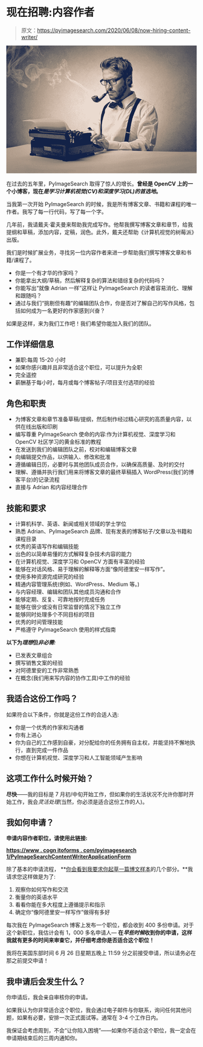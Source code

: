 # 现在招聘:内容作者

> 原文：<https://pyimagesearch.com/2020/06/08/now-hiring-content-writer/>

![](img/15a28c854255085d3b8f2b8497872ce6.png)

在过去的五年里，PyImageSearch 取得了惊人的增长。**曾经是 OpenCV 上的一个小博客，现在*是学习计算机视觉(CV)和深度学习(DL)的首选地*。**

当我第一次开始 PyImageSearch 的时候，我是所有博客文章、书籍和课程的唯一作者。我写了每一行代码，写了每一个字。

几年前，我请戴夫·霍夫曼来帮助我完成写作。他帮我撰写博客文章和章节，给我提纲和草稿，添加内容，定稿，润色。此外，戴夫还帮助《计算机视觉的树莓派》出版。

我们是时候扩展业务，寻找另一位内容作者来进一步帮助我们撰写博客文章和书籍/课程了。

*   你是一个有才华的作家吗？
*   你能拿出大纲/草稿，然后解释复杂的算法和错综复杂的代码吗？
*   你能写出“就像 Adrian 一样”这样让 PyImageSearch 的读者容易消化、理解和跟随吗？
*   通过与我们“挑剔但有趣”的编辑团队合作，你是否对了解自己的写作风格，包括如何成为一名更好的作家感到兴奋？

如果是这样，来为我们工作吧！我们希望你能加入我们的团队。

## 工作详细信息

*   兼职:每周 15-20 小时
*   如果你感兴趣并且非常适合这个职位，可以提升为全职
*   完全遥控
*   薪酬基于每小时，每月或每个博客帖子/项目支付选项的经验

## 角色和职责

*   为博客文章和章节准备草稿/提纲，然后制作经过精心研究的高质量内容，以供在线出版和印刷
*   编写尊重 PyImageSearch 使命的内容:作为计算机视觉、深度学习和 OpenCV 社区学习的黄金标准的教程
*   在发送到我们的编辑团队之前，校对和编辑博客文章
*   向编辑提交作品，以供输入、修改和批准
*   遵循编辑日历，必要时与其他团队成员合作，以确保高质量、及时的交付
*   理解、遵循并执行我们用来将博客文章的最终草稿插入 WordPress(我们的博客平台)的记录流程
*   直接与 Adrian 和内容经理合作

## 技能和要求

*   计算机科学、英语、新闻或相关领域的学士学位
*   熟悉 Adrian、PyImageSearch 品牌、现有发表的博客帖子/文章以及书籍和课程目录
*   优秀的英语写作和编辑技能
*   出色的以简单易懂的方式解释复杂技术内容的能力
*   在计算机视觉、深度学习和 OpenCV 方面有丰富的经验
*   能够在对话风格、易于理解的解释等方面“像阿德里安一样写作”。
*   使用多种资源完成研究的经验
*   精通内容管理系统(例如、WordPress、Medium 等。)
*   与内容经理、编辑和团队其他成员沟通和合作
*   能够定期、反复、可靠地按时完成任务
*   能够在很少或没有日常监督的情况下独立工作
*   能够同时处理多个不同目标的项目
*   优秀的时间管理技能
*   严格遵守 PyImageSearch 使用的样式指南

**以下为*理想*但*非必需:***

*   已发表文章组合
*   撰写销售文案的经验
*   对阿德里安的工作非常熟悉
*   在概念(我们用来写内容的协作工具)中工作的经验

## 我适合这份工作吗？

如果符合以下条件，你就是这份工作的合适人选:

*   你是一个优秀的作家和沟通者
*   你有上进心
*   你为自己的工作感到自豪，对分配给你的任务拥有自主权，并能坚持不懈地执行，直到完成一件作品
*   你想在计算机视觉、深度学习和人工智能领域产生影响

## 这项工作什么时候开始？

**尽快**——我的目标是 7 月初/中旬开始工作，但如果你的生活状况不允许你那时开始工作，我会*灵活处理*(当然，你必须是适合这份工作的人)。

## 我如何申请？

**申请内容作者职位，请使用此链接:**

**[https://www . cogn itoforms . com/pyimagesearch 1/PyImageSearchContentWriterApplicationForm](https://www.cognitoforms.com/PyImageSearch1/PyImageSearchContentWriterApplicationForm)**

除了基本的申请流程， **[你会看到我要求你起草一篇博文样本](https://docs.google.com/document/d/1BhSa1mIijka_LRkmTvTk_SqQo5s5R6Rb_F9G-rMVnTU/edit?usp=sharing)的几个部分。**我请求您这样做是为了:

1.  观察你如何写作和交流
2.  衡量你的英语水平
3.  看看你能在多大程度上遵循提示和指示
4.  确定你“像阿德里安一样写作”做得有多好

每次我在 PyImageSearch 博客上发布一个职位，都会收到 400 多份申请。对于这个新职位，我估计会有 1，000 多名申请人— **在*早些时候*收到你的申请，这样我就有更多的时间来审查它，并仔细考虑你是否适合这个职位！**

我将在美国东部时间 6 月 26 日星期五晚上 11:59 分之前接受申请，所以请务必在那之前提交申请！

## 我申请后会发生什么？

你申请后，我会亲自审核你的申请。

如果我认为你非常适合这个职位，我会通过电子邮件与你联系，询问任何其他问题，如果有必要，安排一次正式面试等。通常在 3-4 个工作日内。

我保证会考虑周到，不会“让你陷入困境”——如果你不适合这个职位，我一定会在申请期结束后的三周内通知你。